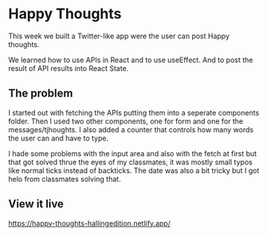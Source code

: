 # Happy Thoughts

This week we built a Twitter-like app were the user can post Happy thoughts.

We learned how to use APIs in React and to use useEffect. And to post the result of API results into React State.

## The problem

I started out with fetching the APIs putting them into a seperate components folder.
Then I used two other components, one for form and one for the messages/tjhoughts.
I also added a counter that controls how many words the user can and have to type.

I hade some problems with the input area and also with the fetch at first but that got solved thrue the eyes of my classmates, it was mostly small typos like normal ticks instead of backticks.
The date was also a bit tricky but I got helo from classmates solving that.

## View it live

https://happy-thoughts-hallingedition.netlify.app/
